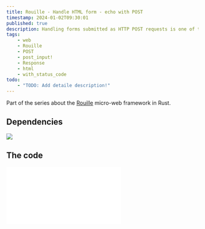 ```yaml
---
title: Rouille - Handle HTML form - echo with POST
timestamp: 2024-01-02T09:30:01
published: true
description: Handling forms submitted as HTTP POST requests is one of the most important ways to accept input from the user.
tags:
    - web
    - Rouille
    - POST
    - post_input!
    - Response
    - html
    - with_status_code
todo:
    - "TODO: Add detaile description!"
---
```


Part of the series about the [Rouille](/rouille) micro-web framework in Rust.


## Dependencies

![](examples/rouille/echo-post/Cargo.toml)


## The code


![](examples/rouille/echo-post/src/main.rs)

